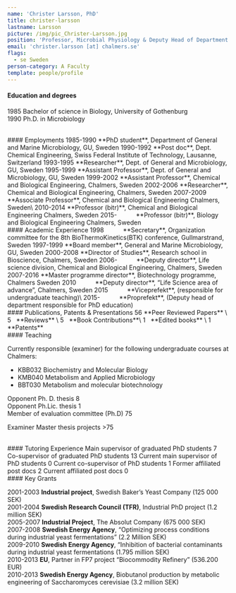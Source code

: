 ```yaml
---
name: 'Christer Larsson, PhD'
title: christer-larsson
lastname: Larsson
picture: /img/pic_Christer-Larsson.jpg
position: 'Professor, Microbial Physiology & Deputy Head of Department'
email: 'christer.larsson [at] chalmers.se'
flags:
  - se Sweden
person-category: A Faculty
template: people/profile
---
```

#### Education and degrees

1985 	Bachelor of science in Biology, University of Gothenburg\
1990 	Ph.D. in Microbiology  

<br/>
#### Employments
1985-1990 	**PhD student**, Department of General and Marine Microbiology, GU, Sweden  
1990-1992 	**Post doc**, Dept. Chemical Engineering, Swiss Federal Institute of Technology, Lausanne, Switzerland  
1993-1995 	**Researcher**, Dept. of General and Microbiology, GU, Sweden  
1995-1999 	**Assistant Professor**, Dept. of General and Microbiology, GU, Sweden  
1999-2002 	**Assistant Professor**, Chemical and Biological Engineering, Chalmers, Sweden  
2002-2006 	**Researcher**, Chemical and Biological Engineering, Chalmers, Sweden  
2007-2009 	**Associate Professor**, Chemical and Biological Engineering Chalmers, Sweden\
2010-2014 	**Professor (bitr)**, Chemical and Biological Engineering Chalmers, Sweden  
2015- &nbsp;&nbsp;&nbsp;&nbsp;&nbsp;&nbsp;&nbsp;&nbsp;&nbsp; **Professor (bitr)**, Biology and Biological Engineering Chalmers, Sweden  

<br/>
#### Academic Experience
1998 	&nbsp;&nbsp;&nbsp;&nbsp;&nbsp;&nbsp;&nbsp;&nbsp;&nbsp; **Secretary**, Organization committee for the 8th BioThermoKinetics(BTK) conference, Gullmarstrand, Sweden  
1997-1999 	**Board member**, General and Marine Microbiology, GU, Sweden  
2000-2008 	**Director of Studies**, Research school in Bioscience, Chalmers, Sweden  
2006- 	&nbsp;&nbsp;&nbsp;&nbsp;&nbsp;&nbsp;&nbsp;&nbsp;&nbsp; **Deputy director**, Life science division, Chemical and Biological Engineering, Chalmers, Sweden  
2007-2016 	**Master programme director**, Biotechnology programme, Chalmers Sweden  
2010 	&nbsp;&nbsp;&nbsp;&nbsp;&nbsp;&nbsp;&nbsp;&nbsp;&nbsp; **Deputy director**, “Life Science area of advance”, Chalmers, Sweden  
2015 	&nbsp;&nbsp;&nbsp;&nbsp;&nbsp;&nbsp;&nbsp;&nbsp;&nbsp; **Viceprefekt**, (responsible for undergraduate teaching)\
2015-	&nbsp;&nbsp;&nbsp;&nbsp;&nbsp;&nbsp;&nbsp;&nbsp;&nbsp; **Proprefekt**, (Deputy head of department responsible for PhD education)

<br/>
#### Publications, Patents & Presentations
56 	**Peer Reviewed Papers** \
5&nbsp;&nbsp; 	**Reviews** \
5&nbsp;&nbsp; 	**Book Contributions**\
1&nbsp;&nbsp; 	**Edited books** \
1&nbsp;&nbsp; 	**Patents**  

<br/>
#### Teaching 

Currently responsible (examiner) for the following undergraduate courses at Chalmers:  

* KBB032 Biochemistry and Molecular Biology  
* KMB040 Metabolism and Applied Microbiology
* BBT030 Metabolism and molecular biotechnology  

Opponent Ph. D. thesis 	8\
Opponent Ph.Lic. thesis 	1\
Member of evaluation committee (Ph.D) 	75  

Examiner Master thesis projects 	>75

<br/>
#### Tutoring Experience
Main supervisor of graduated PhD students 	7  
Co-supervisor of graduated PhD students 	13  
Current main supervisor of PhD students 	0  
Current co-supervisor of PhD students 	1  
Former affiliated post docs 	2  
Current affiliated post docs 	0  

<br/>
#### Key Grants

2001-2003 	**Industrial project**, Swedish Baker’s Yeast Company (125 000 SEK)\
2001-2004 	**Swedish Research Council (TFR)**, Industrial PhD project (1.2 million SEK)\
2005-2007 	**Industrial Project**, The Absolut Company (675 000 SEK)\
2007-2008 	**Swedish Energy Agency**, “Optimizing process conditions during industrial yeast   fermentations” (2.2 Million SEK)\
2009-2010 	**Swedish Energy Agency**, “Inhibition of bacterial contaminants during industrial yeast fermentations (1.795 million SEK)\
2010-2013 	**EU**, Partner in FP7 project “Biocommodity Refinery” (536.200 EUR)\
2010-2013 	**Swedish Energy Agency**, Biobutanol production by metabolic engineering of Saccharomyces cerevisiae (3.2 million SEK)
